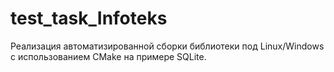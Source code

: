 # test_task_Infoteks
Реализация автоматизированной сборки библиотеки под Linux/Windows с использованием CMake на примере SQLite.
